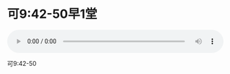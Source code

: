 # 可9:42-50早1堂

<audio style="width: 100%;" preload="false" controls controlslist="nodownload"><source src="//cdn.simai.ml/audio/mp3/old/27306.mp3" type="audio/mpeg">Your browser does not support the audio element.</audio>


<p>可9:42-50</p>